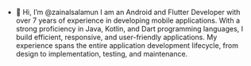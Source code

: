 - 👋 Hi, I’m @zainalsalamun
  I am an Android and Flutter Developer with over 7 years of experience in developing mobile applications. With a strong proficiency in Java, Kotlin, and Dart     programming languages, I build efficient, responsive, and user-friendly applications. My experience spans the entire application development lifecycle, from     design to implementation, testing, and maintenance.

<!---
zainalsalamun/zainalsalamun is a ✨ special ✨ repository because its `README.md` (this file) appears on your GitHub profile.
You can click the Preview link to take a look at your changes.
--->
